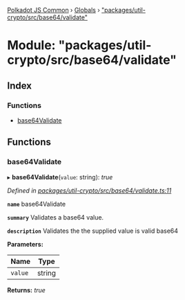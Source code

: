 [Polkadot JS Common](../README.md) › [Globals](../globals.md) › ["packages/util-crypto/src/base64/validate"](_packages_util_crypto_src_base64_validate_.md)

# Module: "packages/util-crypto/src/base64/validate"

## Index

### Functions

* [base64Validate](_packages_util_crypto_src_base64_validate_.md#base64validate)

## Functions

###  base64Validate

▸ **base64Validate**(`value`: string): *true*

*Defined in [packages/util-crypto/src/base64/validate.ts:11](https://github.com/polkadot-js/common/blob/08de8ce2/packages/util-crypto/src/base64/validate.ts#L11)*

**`name`** base64Validate

**`summary`** Validates a base64 value.

**`description`** 
Validates the the supplied value is valid base64

**Parameters:**

Name | Type |
------ | ------ |
`value` | string |

**Returns:** *true*
